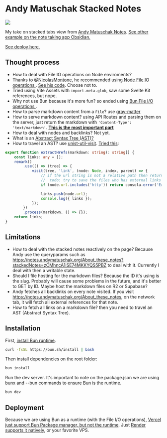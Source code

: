 


# Andy Matuschak Stacked Notes

<div>
    <a href="https://www.loom.com/share/8728602b610243038fa694748ccaf50d">
      <img style="max-width:200px;" src="https://cdn.loom.com/sessions/thumbnails/8728602b610243038fa694748ccaf50d-9c5f0cb44e029c61-full-play.gif">
    </a>
  </div>


My take on stacked tabs view from [Andy Matuschak Notes](https://notes.andymatuschak.org/). [See other example on the note taking app Obsidian.](https://www.linkedin.com/posts/stephango_sometimes-i-forget-to-use-the-tab-stack-view-activity-7202343994670919680-GjSn?utm_source=share&utm_medium=member_desktop)


[See deploy here.](https://andy-tabs.vicentematus.cl/)

## Thought process
- How to deal with File IO operations on Node enviroments?
- Thanks to [@NicolasMontone](https://github.com/NicolasMontone), he recommended using[ Node File IO operations ](https://nodejs.org/api/fs.html#promise-example). [See his code](https://github.com/NicolasMontone/nmontone/blob/52cc3bea5fa6736c5f69b7b6b3aa8383a5af777f/lib/posts.ts#L18-L37). Choose not to.
- Tried using Vite Assets with `import.meta.glob`, saw some Svelte Kit references, but nope.
- Why not use Bun because it's more fun? so ended using [Bun File I/O operations ](https://bun.sh/docs/api/file-io).
- How to parse markdown content from a `File`? use [gray-matter](https://github.com/jonschlinkert/gray-matter)
- How to serve markdown content? using API Routes and parsing them on the server, just return the markdown with `'Content-Type': 'text/markdown'`. [**This is the most important part**](https://github.com/vicentematus/svelte-andy/blob/main/src/routes/api/notes/%5Bslug%5D/%2Bserver.ts)
- How to deal with nodes and backlinks? Not yet.
- What is an [Abstract Syntax Tree (AST)?](https://en.wikipedia.org/wiki/Abstract_syntax_tree)
- How to travel an AST? use [unist-util-visit](https://github.com/syntax-tree/unist-util-visit). [Tried this](https://github.com/vicentematus/svelte-andy/blob/main/src/lib/markdown/renderer.ts#L43-L58): 

```typescript
export function extractHrefs(markdown: string): string[] {
	const links: any = [];
	remark()
		.use(() => (tree) => {
			visit(tree, 'link', (node: Node, index, parent) => {
				// if the url string is not a relative path then return
				//  todo: try to save the files who has external links
				if (node.url.includes('http')) return consola.error('External link found', node.url);

				links.push(node.url);
				console.log({ links });
			});
		})
		.process(markdown, () => {});
	return links;
}
```



## Limitations

- How to deal with the stacked notes reactively on the page?  Because Andy use the queryparams such as https://notes.andymatuschak.org/About_these_notes?stackedNotes=zCMhncA1iSE74MKKYQS5PBZ to deal with it. Currently I deal with then a writable state.
- Should I file hosting for the markdown files?  Because the ID it's using is the slug. Probably will cause some problems in the future, and it's better to GET by ID. Maybe host the markdown files on R2 or Supabase? 
- Andy fetches all backlinks on every note visited. If you visit https://notes.andymatuschak.org/About_these_notes, on the network tab, it will fetch all external references for that note.
- How to fetch all links on a markdown file? then you need to travel an AST (Abstract Syntax Tree).

## Installation


First, [install Bun runtime](https://bun.sh/).
```bash
curl -fsSL https://bun.sh/install | bash
```

Then install dependencies on the root folder:
```bash
bun install
```

Run the dev server. It's important to note on the package.json we are using bunx and --bun commands to ensure Bun is the runtime.

```bash
bun dev
```

## Deployment

Because we are using Bun as a runtime (with the File I/O operations), [Vercel just support Bun Package manager, but not the runtime](https://vercel.com/changelog/bun-install-is-now-supported-with-zero-configuration). Just [Render supports it natively](https://docs.render.com/native-runtimes), or your favorite VPS.